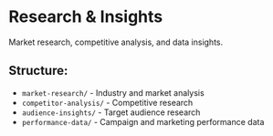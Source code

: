 # Research & Insights

Market research, competitive analysis, and data insights.

## Structure:
- `market-research/` - Industry and market analysis
- `competitor-analysis/` - Competitive research
- `audience-insights/` - Target audience research
- `performance-data/` - Campaign and marketing performance data
